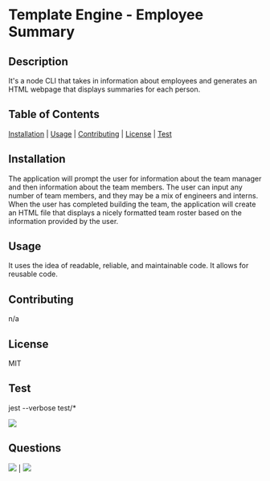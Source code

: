 # Template Engine - Employee Summary

## Description
            
It's a node CLI that takes in information about employees and generates an HTML webpage that displays summaries for each person.
            
## Table of Contents
            
[Installation](#Installation) | [Usage](#Usage) | [Contributing](#Contributing) | [License](#License) | [Test](#Test)
            
        
## Installation
            
The application will prompt the user for information about the team manager and then information about the team members. The user can input any number of team members, and they may be a mix of engineers and interns. When the user has completed building the team, the application will create an HTML file that displays a nicely formatted team roster based on the information provided by the user.
            
## Usage
            
It uses the idea of readable, reliable, and maintainable code. It allows for reusable code.
            
            
## Contributing
            
n/a
            
## License
            
MIT
        
## Test

jest --verbose test/*
        
![](https://avatars1.githubusercontent.com/u/46734800?v=4&s=200)
            
## Questions
            
[![](https://img.shields.io/badge/gitHub-dsarra1018-blue?style=plastic)](https://www.github.com/dsarra1018) | 
[![](https://img.shields.io/badge/email-adriansarra18@gmail.com-purple?style=plastic)](mailto:adriansarra18@gmail.com)